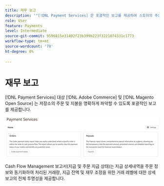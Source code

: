 ```yaml
---
title: 재무 보고
description: '"[!DNL Payment Services] 은 포괄적인 보고를 제공하여 스토어의 주문 및 결제를 명확하게 파악할 수 있도록 합니다."'
role: User
feature: Payments
level: Intermediate
source-git-commit: 9596815e31402f23b399b223f3221074331c1773
workflow-type: tm+mt
source-wordcount: '78'
ht-degree: 0%

---
```


# 재무 보고

[!DNL Payment Services] 대상 [!DNL Adobe Commerce] 및 [!DNL Magento Open Source] 는 저장소의 주문 및 지불을 명확하게 파악할 수 있도록 포괄적인 보고를 제공합니다.

![재무 보고서 보기](assets/reports-view.png)

Cash Flow Management 보고서(지급 및 주문 지급 상태)는 지급 상세내역을 주문 정보와 동기화하여 처리된 거래량, 지급 잔액 및 재무 조정을 위한 거래 레벨에 대한 상세 보고의 전체 투명성을 제공합니다.
